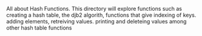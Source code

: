 All about Hash Functions.
This directory will explore functions such as creating a hash table, the djb2 algorith, functions that give indexing of keys. adding elements, retreiving values. printing and deleteing values among other hash table functions